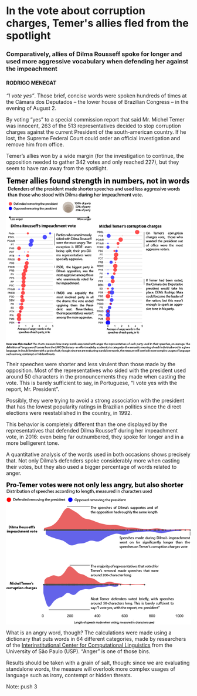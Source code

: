 # In the vote about corruption charges, Temer's allies fled from the spotlight
### Comparatively, allies of Dilma Rousseff spoke for longer and used more aggressive vocabulary when defending her against the impeachment

#### RODRIGO MENEGAT

*“I vote yes”*. Those brief, concise words were spoken hundreds of times at the Câmara dos Deputados – the lower house of Brazilian Congress – in the evening of August 2.

By voting “yes” to a special commission report that said Mr. Michel Temer was innocent, 263 of the 513 representatives decided to stop corruption charges against the current President of the south-american country. If he lost, the Supreme Federal Court could order an official investigation and remove him from office.

Temer’s allies won by a wide margin (for the investigation to continue, the opposition needed to gather 342 votes and only reached 227), but they seem to have ran away from the spotlight. 

<img src="party_case_sized_correct.png" align="middle">

Their speeches were shorter and less virulent than those made by the opposition. Most of the representatives who sided with the president used around 50 characters in the pronouncements they made when casting the vote. This is barely sufficient to say, in Portuguese, “I vote yes with the report, Mr. President”.

Possibly, they were trying to avoid a strong association with the president that has the lowest popularity ratings in Brazilian politics since the direct elections were reestablished in the country, in 1992.

This behavior is completely different than the one displayed by the representatives that defended Dilma Rousseff during her impeachment vote, in 2016: even being far outnumbered, they spoke for longer and in a more belligerent tone.

A quantitative analysis of the words used in both occasions shows precisely that. Not only Dilma’s defenders spoke considerably more when casting their votes, but they also used a bigger percentage of words related to anger.

<img src="violin-length.png" align="middle">

What is an angry word, though? The calculations were made using a dictionary that puts words in 64 different categories, made by researchers of the [Interinstitutional Center for Computational Linguistics]( http://www.nilc.icmc.usp.br/nilc/index.php/) from the University of São Paulo (USP). “Anger” is one of those bins.

Results should be taken with a grain of salt, though: since we are evaluating standalone words, the measure will overlook more complex usages of language such as irony, contempt or hidden threats.

Note: push 3


